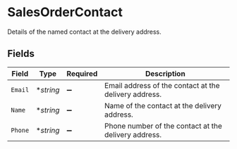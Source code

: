 # SalesOrderContact

Details of the named contact at the delivery address.


## Fields

| Field                                                 | Type                                                  | Required                                              | Description                                           |
| ----------------------------------------------------- | ----------------------------------------------------- | ----------------------------------------------------- | ----------------------------------------------------- |
| `Email`                                               | **string*                                             | :heavy_minus_sign:                                    | Email address of the contact at the delivery address. |
| `Name`                                                | **string*                                             | :heavy_minus_sign:                                    | Name of the contact at the delivery address.          |
| `Phone`                                               | **string*                                             | :heavy_minus_sign:                                    | Phone number of the contact at the delivery address.  |